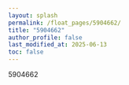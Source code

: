 ```yaml
---
layout: splash
permalink: /float_pages/5904662/
title: "5904662"
author_profile: false
last_modified_at: 2025-06-13
toc: false
---
```

 
5904662
